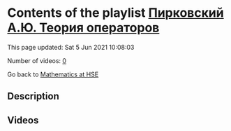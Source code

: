 # Contents of the playlist [Пирковский А.Ю. Теория операторов](https://www.youtube.com/playlist?list=PLq3E5oubNNoAsDWD7ZxG76Dc8O_7CZmgC)

This page updated: Sat 5 Jun 2021 10:08:03

Number of videos: [0](#videos)

Go back to [Mathematics at HSE](../README.md)

## Description



## Videos

